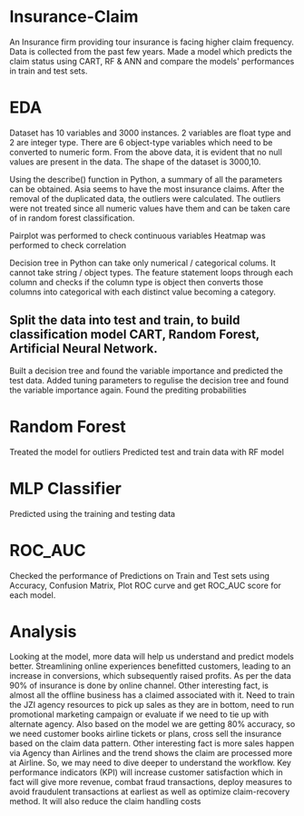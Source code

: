 # Insurance-Claim
An Insurance firm providing tour insurance is facing higher claim frequency. Data is collected from the past few years. Made a model which  predicts the claim status using CART, RF &amp; ANN and  compare the models' performances in train and test sets.

# EDA
  Dataset has 10 variables and 3000 instances. 2 variables are float type and 2 are integer type. There are 6 object-type variables which need to be converted to numeric form.
  From the above data, it is evident that no null values are present in the data. The shape of the dataset is 3000,10.
  
  Using the describe() function in Python, a summary of all the parameters can be obtained. Asia seems to have the most insurance claims.
  After the removal of the duplicated data, the outliers were calculated. The outliers were not treated since all numeric values have them and can be taken care of in random 
  forest classification.
  
  Pairplot was performed to check continuous variables
  Heatmap was performed to check correlation
  
  Decision tree in Python can take only numerical / categorical colums. It cannot take string / object types.
  The feature statement loops through each column and checks if the column type is object then converts those columns into categorical with each distinct value becoming a category.

## Split the data into test and train, to build classification model CART, Random Forest, Artificial Neural Network.

  Built a decision tree and found the variable importance and predicted the test data.
  Added tuning parameters to regulise the decision tree and found the variable importance again.
  Found the prediting probabilities
  
# Random Forest

  Treated the model for outliers 
  Predicted test and train data with RF model
  
# MLP Classifier

  Predicted using the training and testing data
  
# ROC_AUC
  Checked the performance of Predictions on Train and Test sets using Accuracy, Confusion Matrix, Plot ROC curve and get ROC_AUC score for each model.
  
# Analysis

  Looking at the model, more data will help us understand and predict models better. Streamlining online experiences benefitted customers, leading to an increase in conversions, which subsequently 
  raised profits. 
   As per the data 90% of insurance is done by online channel. Other interesting fact, is almost all the offline business has a claimed associated with it. 
   Need to train the JZI agency resources to pick up sales as they are in bottom, need to run promotional marketing campaign or evaluate if we need to tie up with alternate agency.
   Also based on the model we are getting 80% accuracy, so we need customer books airline tickets or plans, cross sell the insurance based on the claim data pattern. Other interesting fact is more sales 
  happen via Agency than Airlines and the trend shows the claim are processed more at Airline. So, we may need to dive deeper to understand the workflow.
  Key performance indicators (KPI) will increase customer satisfaction which in fact will give more revenue, combat fraud transactions, deploy measures to avoid fraudulent transactions at earliest as 
  well as optimize claim-recovery method. It will also reduce the claim handling costs
  
  
